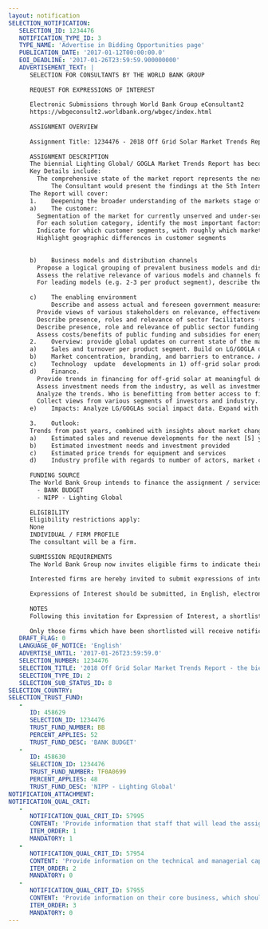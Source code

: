```yaml
---
layout: notification
SELECTION_NOTIFICATION: 
   SELECTION_ID: 1234476
   NOTIFICATION_TYPE_ID: 3
   TYPE_NAME: 'Advertise in Bidding Opportunities page'
   PUBLICATION_DATE: '2017-01-12T00:00:00.0'
   EOI_DEADLINE: '2017-01-26T23:59:59.900000000'
   ADVERTISEMENT_TEXT: |
      SELECTION FOR CONSULTANTS BY THE WORLD BANK GROUP
      
      REQUEST FOR EXPRESSIONS OF INTEREST
      
      Electronic Submissions through World Bank Group eConsultant2
      https://wbgeconsult2.worldbank.org/wbgec/index.html
      
      ASSIGNMENT OVERVIEW
      
      Assignment Title: 1234476 - 2018 Off Grid Solar Market Trends Report - the biennial  Lighting Global/GOGLA franchise report of market data and trends for the sector
      
      ASSIGNMENT DESCRIPTION
      The biennial Lighting Global/ GOGLA Market Trends Report has become the report of record for the off-grid solar industry over the last 8 years. The 2018 report, the fourth in the biennial series, is to present recent market data and trends information for investors, industry members, policy-makers, and other stakeholders in the sector.  It should distill sales and impact data provided by Lighting Global that track country/region/global results for Lighting Global Quality Verified and other branded solar devices from pico solar to solar home systems.  The consultant would be expected to complement that data with other research and sources to provide insights about key market trends that will inform the future of the sector, including market share of unbranded, generic products. Sales, distribution, technical, and business model innovations, investments into the sector, expanded services including productive uses, increased interventions by donors and other drivers should be covered to deepen understanding among market players. The work will be undertaken as a collaboration between the chosen Contractor with the Lighting Global/World Bank Group program and the Global Off-Grid Lighting Association (GOGLA). 
      Key Details include:
      	The comprehensive state of the market report represents the next phase update of the 2010 Solar Lighting for the Base of the Pyramid Report,  2012 Market Trends Report and the 2016 Solar Off Grid Market Trends Report.  It will expand on key trends that are shaping the market at present and set forth projections of where the market would be expected to go under several distinct scenarios.   
        	The Consultant would present the findings at the 5th International Solar Off-Grid Solar Forum and Exhibition. This is planned to take place 20-24 January 2018, in Hong Kong
      The Report will cover:
      1.	Deepening the broader understanding of the markets stage of development and key factors driving its future. This will be undertaken by profiling distinct geographic markets globally which provide characteristically different examples reflecting markets at different stages of development.  This is intended to heighten understanding that there is no single global market, nor is the pathway to market development necessarily singular. Consultant to suggest focus markets, in consultation with LG and GOGLA availability of information being one of the factors. 
      a)	The customer:
      	Segmentation of the market for currently unserved and under-served customers: assess for various categories of electricity access solutions (from solar lanterns to grid) which % of un-/underserved customers would/would not be able to afford the propositions currently available in the market; and would/would not be able to be reached with current business models. 
      	For each solution category, identify the most important factors determining what limits the group of people who can afford and can be reached
      	Indicate for which customer segments, with roughly which market shares, different access solutions could be competing with each other. Indicate to what extent this is currently already the case.
      	Highlight geographic differences in customer segments
      	
      
      b)	Business models and distribution channels
      	Propose a logical grouping of prevalent business models and distribution channels for various solution categories from solar lanterns to large solar home systems. Describe key characteristics and actors within the various groups of models/chains. Provide estimates of number and size of businesses represented in each model (consider providing examples)
      	Assess the relative relevance of various models and channels for separate market segments, based on current market share and potential growth in market share. Indicate main differences between regions/countries.
      	For leading models (e.g. 2-3 per product segment), describe the main challenges and main drivers for growth/scaling within that model. Describe main sources of finance and the degree to which access to finance is restraining growth. Describe key developments and trends within the segment, and the internal and external market dynamics influencing them. Describe how robust success stories within leading models have proven to be thus far.
      
      c)	The enabling environment
      	 	Describe and assess actual and foreseen government measures to promote off-grid solutions. Describe how regulation of the off-grid segment has changed in recent years, and to what effect (good and bad).
      	Provide views of various stakeholders on relevance, effectiveness and impact of government policy, and gaps with perceived regulation needs. 
      	Describe presence, roles and relevance of sector facilitators (donor funded programs; industry representations; specialized service providers etc). Describe impact (incl perceived/expected; both positive and negative) of their contributions on market.
      	Describe presence, role and relevance of public sector funding (state subsidies, donors, MDBs, DFIs etc) for energy access; describe impact (incl perceived/expected; both positive and negative) on the market. 
      	Assess costs/benefits of public funding and subsidies for energy access with other possible measures, notably VAT/duties exemptions and quality control measures. 
      2.	Overview: provide global updates on current state of the market. Identify remarkable developments and trends. 
      a)	Sales and turnover per product segment. Build on LG/GOGLA data by expanding with estimates for non-reported sales. Compare sales developments with other electricity access solutions. Compare with past projections from e.g. leading energy scenarios (IEA and others) and from off-grid market analysis, and with total (addressable) market for unserved and underserved customers. 
      b)	Market concentration, branding, and barriers to entrance. Assess developments with regards to numbers of players (manufacturers/distributors) in the market in various segments. Assess trends in market concentration in various segments
      c)	Technology  update  developments in 1) off-grid solar products 2) DC appliances; 3) technology supporting distribution of off-grid solar products. What are the developments with regards to e.g. product costs; product performance; added functionality; product lifetime; standardization; serviceability and reparability; end-of-life treatment and recycling. Review this not only for leading branded products but also for smaller brands and generic products. 
      d)	Finance. 
      	Provide trends in financing for off-grid solar at meaningful detail (split out types of funding, commercial vs concessional, market segment, geographical variations etc).
      	Assess investment needs from the industry, as well as investment readiness. What share of the industry is bankable, what share is profitable? Has this changed from recent years?
      	Analyze the trends. Who is benefitting from better access to finance, who is not (or not yet)? What are the consequences (positive or negative) of recent developments; what are consequences of absence of change in other areas. 
      	Collect views from various segments of investors and industry. Identify and analyze main and recurring themes. e.g. perceived focus of equity investors on small group of leading success stories only; perceived overpricing of companies; perceived crowding out of commercial investors by concessional funding; damage of give-away schemes
      e)	Impacts: Analyze LG/GOGLAs social impact data. Expand with (conservative) estimates for product sales not counted. 
      
      3.	Outlook: 
      Trends from past years, combined with insights about market changing factors and drivers (eg, government policy adoption, consolidation, etc), the study should produce outlooks on the future, under three realistic scenarios, assessing:
      a)	Estimated sales and revenue developments for the next [5] years, broken down in product categories and model (cash sales vs service/lease models)
      b)	Estimated investment needs and investment provided 
      c)	Estimated price trends for equipment and services 
      d)	Industry profile with regards to number of actors, market concentration and profitability
      
      FUNDING SOURCE 
      The World Bank Group intends to finance the assignment / services described below under the following:
        - BANK BUDGET
        - NIPP - Lighting Global
      
      ELIGIBILITY
      Eligibility restrictions apply:
      None
      INDIVIDUAL / FIRM PROFILE
      The consultant will be a firm. 
      
      SUBMISSION REQUIREMENTS
      The World Bank Group now invites eligible firms to indicate their interest in providing the services.  Interested firms must provide information indicating that they are qualified to perform the services (brochures, description of similar assignments, experience in similar conditions, availability of appropriate skills among staff, etc. for firms; CV and cover letter for individuals).  Please note that the total size of all attachments should be less than 5MB.  Consultants may associate to enhance their qualifications.
      
      Interested firms are hereby invited to submit expressions of interest.
      
      Expressions of Interest should be submitted, in English, electronically through World Bank Group eConsultant2 (https://wbgeconsult2.worldbank.org/wbgec/index.html)
      
      NOTES
      Following this invitation for Expression of Interest, a shortlist of qualified firms will be formally invited to submit proposals. Shortlisting and selection will be subject to the availability of funding.
      
      Only those firms which have been shortlisted will receive notification. No debrief will be provided to firms which have not been shortlisted.
   DRAFT_FLAG: 0
   LANGUAGE_OF_NOTICE: 'English'
   ADVERTISE_UNTIL: '2017-01-26T23:59:59.0'
   SELECTION_NUMBER: 1234476
   SELECTION_TITLE: '2018 Off Grid Solar Market Trends Report - the biennial  Lighting Global/GOGLA franchise report of market data and trends for the sector'
   SELECTION_TYPE_ID: 2
   SELECTION_SUB_STATUS_ID: 8
SELECTION_COUNTRY: 
SELECTION_TRUST_FUND: 
   - 
      ID: 458629
      SELECTION_ID: 1234476
      TRUST_FUND_NUMBER: BB
      PERCENT_APPLIES: 52
      TRUST_FUND_DESC: 'BANK BUDGET'
   - 
      ID: 458630
      SELECTION_ID: 1234476
      TRUST_FUND_NUMBER: TF0A0699
      PERCENT_APPLIES: 48
      TRUST_FUND_DESC: 'NIPP - Lighting Global'
NOTIFICATION_ATTACHMENT: 
NOTIFICATION_QUAL_CRIT: 
   - 
      NOTIFICATION_QUAL_CRIT_ID: 57995
      CONTENT: 'Provide information that staff that will lead the assignment have directly relevant experience in the field of assignment and provide information on the qualifications of key staff.'
      ITEM_ORDER: 1
      MANDATORY: 1
   - 
      NOTIFICATION_QUAL_CRIT_ID: 57954
      CONTENT: 'Provide information on the technical and managerial capabilities of the firm; in particular: capabilities in field-based primary research (ideally off-grid Asia and Africa); highlight any capabilities in Africa/Asia sector based reviews of consumers, business models, distribution channels; capabilities in analyzing finance for both rural consumers and for a sector in Africa and/or Asia and analyzing trends for these; any capabilities in reviewing renewable energy technologies and related trends'
      ITEM_ORDER: 2
      MANDATORY: 0
   - 
      NOTIFICATION_QUAL_CRIT_ID: 57955
      CONTENT: 'Provide information on their core business, which should be in the field of research, management or strategic consulting, advisory, academia and confirm a minimum of 4 years in business'
      ITEM_ORDER: 3
      MANDATORY: 0
---
```


